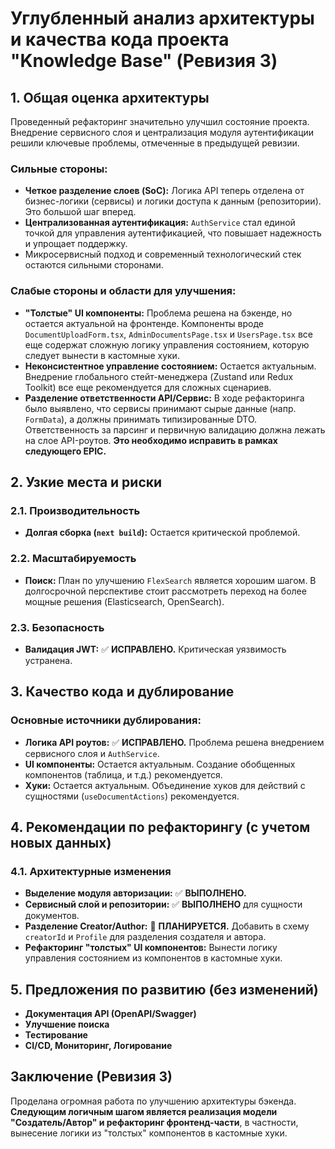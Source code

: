 # Углубленный анализ архитектуры и качества кода проекта "Knowledge Base" (Ревизия 3)

## 1. Общая оценка архитектуры

Проведенный рефакторинг значительно улучшил состояние проекта. Внедрение сервисного слоя и централизация модуля аутентификации решили ключевые проблемы, отмеченные в предыдущей ревизии.

### Сильные стороны:
- **Четкое разделение слоев (SoC):** Логика API теперь отделена от бизнес-логики (сервисы) и логики доступа к данным (репозитории). Это большой шаг вперед.
- **Централизованная аутентификация:** `AuthService` стал единой точкой для управления аутентификацией, что повышает надежность и упрощает поддержку.
- Микросервисный подход и современный технологический стек остаются сильными сторонами.

### Слабые стороны и области для улучшения:
- **"Толстые" UI компоненты:** Проблема решена на бэкенде, но остается актуальной на фронтенде. Компоненты вроде `DocumentUploadForm.tsx`, `AdminDocumentsPage.tsx` и `UsersPage.tsx` все еще содержат сложную логику управления состоянием, которую следует вынести в кастомные хуки.
- **Неконсистентное управление состоянием:** Остается актуальным. Внедрение глобального стейт-менеджера (Zustand или Redux Toolkit) все еще рекомендуется для сложных сценариев.
- **Разделение ответственности API/Сервис:** В ходе рефакторинга было выявлено, что сервисы принимают сырые данные (напр. `FormData`), а должны принимать типизированные DTO. Ответственность за парсинг и первичную валидацию должна лежать на слое API-роутов. **Это необходимо исправить в рамках следующего EPIC.**

## 2. Узкие места и риски

### 2.1. Производительность
- **Долгая сборка (`next build`):** Остается критической проблемой.

### 2.2. Масштабируемость
- **Поиск:** План по улучшению `FlexSearch` является хорошим шагом. В долгосрочной перспективе стоит рассмотреть переход на более мощные решения (Elasticsearch, OpenSearch).

### 2.3. Безопасность
- **Валидация JWT:** ✅ **ИСПРАВЛЕНО.** Критическая уязвимость устранена.

## 3. Качество кода и дублирование

### Основные источники дублирования:
- **Логика API роутов:** ✅ **ИСПРАВЛЕНО.** Проблема решена внедрением сервисного слоя и `AuthService`.
- **UI компоненты:** Остается актуальным. Создание обобщенных компонентов (таблица, и т.д.) рекомендуется.
- **Хуки:** Остается актуальным. Объединение хуков для действий с сущностями (`useDocumentActions`) рекомендуется.

## 4. Рекомендации по рефакторингу (с учетом новых данных)

### 4.1. Архитектурные изменения
- **Выделение модуля авторизации:** ✅ **ВЫПОЛНЕНО.**
- **Сервисный слой и репозитории:** ✅ **ВЫПОЛНЕНО** для сущности документов.
- **Разделение Creator/Author:** 📝 **ПЛАНИРУЕТСЯ.** Добавить в схему `creatorId` и `Profile` для разделения создателя и автора.
- **Рефакторинг "толстых" UI компонентов:** Вынести логику управления состоянием из компонентов в кастомные хуки.

## 5. Предложения по развитию (без изменений)

- **Документация API (OpenAPI/Swagger)**
- **Улучшение поиска**
- **Тестирование**
- **CI/CD, Мониторинг, Логирование**

## Заключение (Ревизия 3)

Проделана огромная работа по улучшению архитектуры бэкенда. **Следующим логичным шагом является реализация модели "Создатель/Автор" и рефакторинг фронтенд-части**, в частности, вынесение логики из "толстых" компонентов в кастомные хуки.